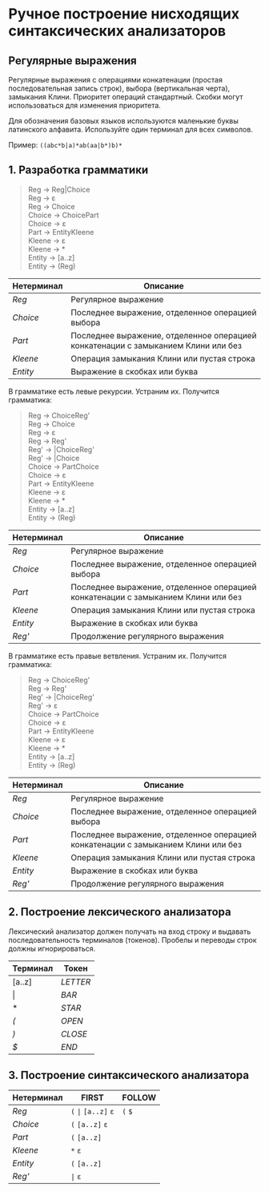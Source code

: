 # Ручное построение нисходящих синтаксических анализаторов

## Регулярные выражения

Регулярные выражения с операциями конкатенации (простая последовательная
запись строк), выбора (вертикальная черта), замыкания
Клини. Приоритет операций стандартный. Скобки могут использоваться
для изменения приоритета.

Для обозначения базовых языков используются маленькие буквы латинского
алфавита. Используйте один терминал для всех символов.

Пример: `((abc*b|a)*ab(aa|b*)b)*`

## 1. Разработка грамматики

> Reg -> Reg|Choice  
> Reg -> ε  
> Reg -> Choice  
> Choice -> ChoicePart  
> Choice -> ε  
> Part -> EntityKleene  
> Kleene -> ε  
> Kleene -> *  
> Entity -> [a..z]  
> Entity -> (Reg)  

Нетерминал | Описание
--- | ---
*Reg* | Регулярное выражение 
*Choice* | Последнее выражение, отделенное операцией выбора
*Part* | Последнее выражение, отделенное операцией конкатенации c замыканием Клини или без
*Kleene* | Операция замыкания Клини или пустая строка
*Entity* | Выражение в скобках или буква

В грамматике есть левые рекурсии. Устраним их. Получится грамматика:

> Reg -> ChoiceReg'  
> Reg -> Choice  
> Reg -> ε  
> Reg -> Reg'  
> Reg' -> |ChoiceReg'  
> Reg' -> |Choice  
> Choice -> PartChoice  
> Choice -> ε   
> Part -> EntityKleene  
> Kleene -> ε  
> Kleene -> *  
> Entity -> [a..z]  
> Entity -> (Reg)  

Нетерминал | Описание
--- | ---
*Reg* | Регулярное выражение 
*Choice* | Последнее выражение, отделенное операцией выбора
*Part* | Последнее выражение, отделенное операцией конкатенации c замыканием Клини или без
*Kleene* | Операция замыкания Клини или пустая строка
*Entity* | Выражение в скобках или буква
*Reg'* | Продолжение регулярного выражения 

В грамматике есть правые ветвления. Устраним их. Получится грамматика:

> Reg -> ChoiceReg'  
> Reg -> Reg'  
> Reg' -> |ChoiceReg'  
> Reg' -> ε  
> Choice -> PartChoice  
> Choice -> ε   
> Part -> EntityKleene  
> Kleene -> ε  
> Kleene -> *  
> Entity -> [a..z]  
> Entity -> (Reg) 

Нетерминал | Описание
--- | ---
*Reg* | Регулярное выражение 
*Choice* | Последнее выражение, отделенное операцией выбора
*Part* | Последнее выражение, отделенное операцией конкатенации c замыканием Клини или без
*Kleene* | Операция замыкания Клини или пустая строка
*Entity* | Выражение в скобках или буква
*Reg'* | Продолжение регулярного выражения 

## 2. Построение лексического анализатора

Лексический анализатор должен получать на вход строку и выдавать
последовательность терминалов (токенов). Пробелы и переводы строк
должны игнорироваться.

Терминал | Токен
--- | ---
[a..z] | *LETTER*
&#124; | *BAR*
\* | *STAR*
*(* | *OPEN*
*)* | *CLOSE*
*$* | *END*

## 3. Построение синтаксического анализатора

| Нетерминал | FIRST                  | FOLLOW              |
| ---------- |----------------------- | ------------------- |
| *Reg*      | `(` `\|` `[a..z]` `ε`  | `(` `$`  |
| *Choice*   | `(` `[a..z]` `ε`       |         |
| *Part*     | `(` `[a..z]`           |    |
| *Kleene*   | `*` `ε`                |   |
| *Entity*   | `(` `[a..z]`           |  |
| *Reg'*     | `\|` `ε`               |  |